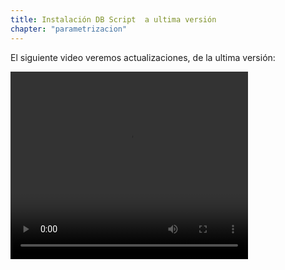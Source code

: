 ```yaml
---
title: Instalación DB Script  a ultima versión
chapter: "parametrizacion"
---
```


El siguiente video veremos actualizaciones, de la ultima versión:

<video width="380" height="300" controls> <source src="*" type="video/mp4"> Your browser does not support the video tag. </video>
